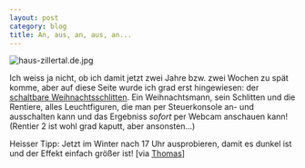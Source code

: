 ```yaml
---
layout: post
category: blog
title: An, aus, an, aus, an...
---
```


![haus-zillertal.de.jpg](haus-zillertal.de.jpg)

Ich weiss ja nicht, ob ich damit jetzt zwei Jahre bzw. zwei Wochen zu sp&auml;t komme, aber auf diese Seite wurde ich grad erst hingewiesen: der [schaltbare Weihnachtsschlitten](http://www.haus-zillertal.de/xmas2003/). Ein Weihnachtsmann, sein Schlitten und die Rentiere, alles Leuchtfiguren, die man per Steuerkonsole an- und ausschalten kann und das Ergebniss _sofort_ per Webcam anschauen kann! (Rentier 2 ist wohl grad kaputt, aber ansonsten...)

Heisser Tipp: Jetzt im Winter nach 17 Uhr ausprobieren, damit es dunkel ist und der Effekt einfach gr&ouml;&szlig;er ist! [via [Thomas](http://www.tbohlmann.de/)]
